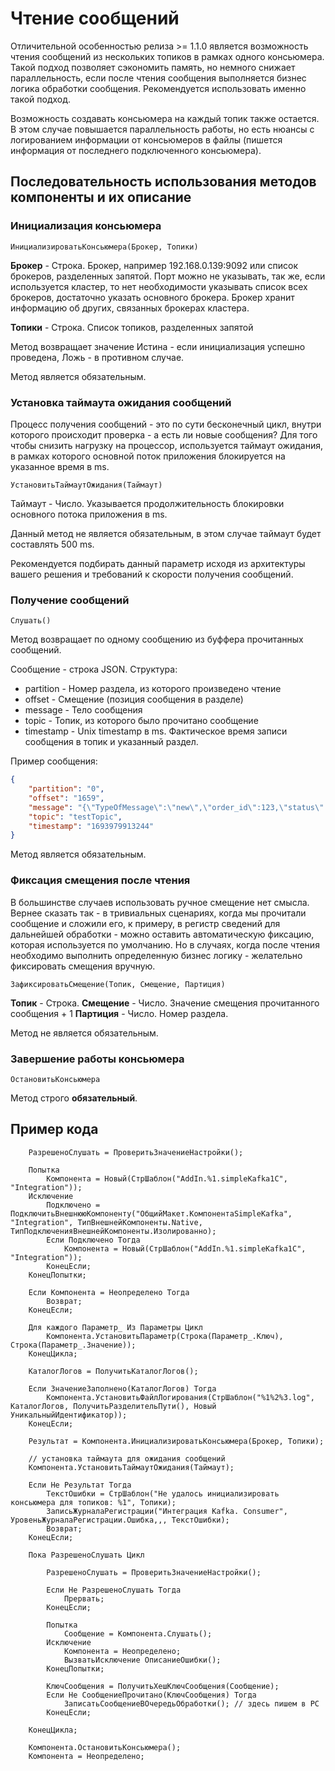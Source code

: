 # Чтение сообщений

Отличительной особенностью релиза >= 1.1.0 является возможность чтения сообщений из нескольких топиков в рамках одного консьюмера. Такой подход позволяет сэкономить память, но немного снижает параллельность, если после чтения сообщения выполняется бизнес логика обработки сообщения. Рекомендуется использовать именно такой подход.

Возможность создавать консьюмера на каждый топик также остается. В этом случае повышается параллельность работы, но есть нюансы с логированием информации от консьюмеров в файлы (пишется информация от последнего подключенного консьюмера).

## Последовательность использования методов компоненты и их описание

### Инициализация консьюмера

```1c
ИнициализироватьКонсьюмера(Брокер, Топики)
```

**Брокер** - Строка. Брокер, например 192.168.0.139:9092 или список брокеров, разделенных запятой. Порт можно не указывать, так же, если используется кластер, то нет необходимости указывать список всех брокеров, достаточно указать основного брокера. Брокер хранит информацию об других, связанных брокерах кластера.

**Топики** - Строка. Список топиков, разделенных запятой

Метод возвращает значение Истина - если инициализация успешно проведена, Ложь - в противном случае.

Метод является обязательным.


### Установка таймаута ожидания сообщений

Процесс получения сообщений - это по сути бесконечный цикл, внутри которого происходит проверка - а есть ли новые сообщения? Для того чтобы снизить нагрузку на процессор, используется таймаут ожидания, в рамках которого основной поток приложения блокируется на указанное время в ms.

```1c
УстановитьТаймаутОжидания(Таймаут)
```

Таймаут - Число. Указывается продолжительность блокировки основного потока приложения в ms. 

Данный метод не является обязательным, в этом случае таймаут будет составлять 500 ms.

Рекомендуется подбирать данный параметр исходя из архитектуры вашего решения и требований к скорости получения сообщений. 

### Получение сообщений

```1c
Слушать()
```

Метод возвращает по одному сообщению из буффера прочитанных сообщений.

Сообщение - строка JSON.
Структура:

+ partition - Номер раздела, из которого произведено чтение
+ offset - Смещение (позиция сообщения в разделе)
+ message - Тело сообщения
+ topic - Топик, из которого было прочитано сообщение
+ timestamp - Unix timestamp в ms. Фактическое время записи сообщения в топик и указанный раздел.

Пример сообщения:

```json
{
    "partition": "0",
    "offset": "1659",
    "message": "{\"TypeOfMessage\":\"new\",\"order_id\":123,\"status\":\"on_check\"}",
    "topic": "testTopic",
    "timestamp": "1693979913244"
}
```
Метод является обязательным.

### Фиксация смещения после чтения

В большинстве случаев использовать ручное смещение нет смысла. Вернее сказать так - в тривиальных сценариях, когда мы прочитали сообщение и сложили его, к примеру, в регистр сведений для дальнейшей обработки - можно оставить автоматическую фиксацию, которая используется по умолчанию. Но в случаях, когда после чтения необходимо выполнить определенную бизнес логику - желательно фиксировать смещения вручную.

```1c
ЗафиксироватьСмещение(Топик, Смещение, Партиция)
```

**Топик** - Строка. 
**Смещение** - Число. Значение смещения прочитанного сообщения + 1
**Партиция** - Число. Номер раздела.

Метод не является обязательным.

### Завершение работы консьюмера 

```1c
ОстановитьКонсьюмера
```

Метод строго **обязательный**. 

## Пример кода

```1c
	РазрешеноСлушать = ПроверитьЗначениеНастройки();

	Попытка
		Компонента = Новый(СтрШаблон("AddIn.%1.simpleKafka1C", "Integration"));   
	Исключение
		Подключено = ПодключитьВнешнююКомпоненту("ОбщийМакет.КомпонентаSimpleKafka", "Integration", ТипВнешнейКомпоненты.Native, ТипПодключенияВнешнейКомпоненты.Изолированно);
		Если Подключено Тогда
			Компонента = Новый(СтрШаблон("AddIn.%1.simpleKafka1C", "Integration"));  	
		КонецЕсли;
	КонецПопытки;
	
	Если Компонента = Неопределено Тогда
		Возврат;	
	КонецЕсли;
	
	Для каждого Параметр_ Из Параметры Цикл
		Компонента.УстановитьПараметр(Строка(Параметр_.Ключ), Строка(Параметр_.Значение));	
	КонецЦикла;   	
	
	КаталогЛогов = ПолучитьКаталогЛогов();
	
	Если ЗначениеЗаполнено(КаталогЛогов) Тогда
		Компонента.УстановитьФайлЛогирования(СтрШаблон("%1%2%3.log", КаталогЛогов, ПолучитьРазделительПути(), Новый УникальныйИдентификатор));
	КонецЕсли;
 
	Результат = Компонента.ИнициализироватьКонсьюмера(Брокер, Топики); 
	
	// установка таймаута для ожидания сообщений
	Компонента.УстановитьТаймаутОжидания(Таймаут);	

	Если Не Результат Тогда  
		ТекстОшибки = СтрШаблон("Не удалось инициализировать консьюмера для топиков: %1", Топики);  
		ЗаписьЖурналаРегистрации("Интеграция Kafka. Consumer", УровеньЖурналаРегистрации.Ошибка,,, ТекстОшибки);
		Возврат;
	КонецЕсли;                 
		
	Пока РазрешеноСлушать Цикл
		
		РазрешеноСлушать = ПроверитьЗначениеНастройки();

		Если Не РазрешеноСлушать Тогда
			Прервать;	
		КонецЕсли;			      
		
		Попытка
			Сообщение = Компонента.Слушать(); 
		Исключение                	
			Компонента = Неопределено;                                                         
			ВызватьИсключение ОписаниеОшибки();
		КонецПопытки;	
				
		КлючСообщения = ПолучитьХешКлючСообщения(Сообщение);
		Если Не СообщениеПрочитано(КлючСообщения) Тогда	     
			ЗаписатьСообщениеВОчередьОбработки(); // здесь пишем в РС	
		КонецЕсли;

	КонецЦикла;  
	
	Компонента.ОстановитьКонсьюмера();	
	Компонента = Неопределено;
```